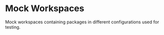 # Mock Workspaces

Mock workspaces containing packages in different configurations used for testing.
